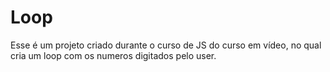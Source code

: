 # Loop
Esse é um projeto criado durante o curso de JS do curso em vídeo, 
no qual cria um loop com os numeros digitados pelo user.
